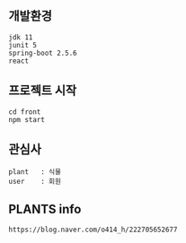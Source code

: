 ## 개발환경
    jdk 11
    junit 5
    spring-boot 2.5.6 
    react

## 프로젝트 시작
    cd front
    npm start

## 관심사
    plant   : 식물
    user    : 회원

## PLANTS info
    https://blog.naver.com/o414_h/222705652677
